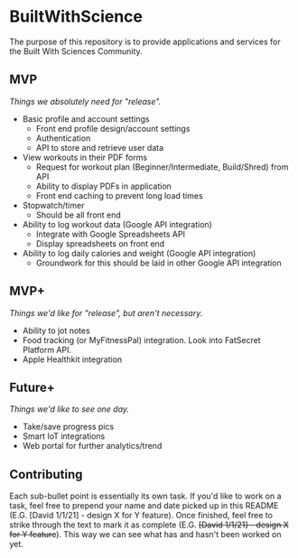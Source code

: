 # BuiltWithScience
The purpose of this repository is to provide applications and services for the Built With Sciences Community.

## MVP
*Things we absolutely need for "release".*
- Basic profile and account settings
  - Front end profile design/account settings
  - Authentication
  - API to store and retrieve user data
- View workouts in their PDF forms
  - Request for workout plan (Beginner/Intermediate, Build/Shred) from API
  - Ability to display PDFs in application
  - Front end caching to prevent long load times
- Stopwatch/timer
  - Should be all front end
- Ability to log workout data (Google API integration)
  - Integrate with Google Spreadsheets API
  - Display spreadsheets on front end
- Ability to log daily calories and weight (Google API integration)
  - Groundwork for this should be laid in other Google API integration

## MVP+
*Things we'd like for "release", but aren't necessary.*
- Ability to jot notes
- Food tracking (or MyFitnessPal) integration. Look into FatSecret Platform API.
- Apple Healthkit integration

## Future+
*Things we'd like to see one day.*
- Take/save progress pics
- Smart IoT integrations
- Web portal for further analytics/trend

## Contributing
Each sub-bullet point is essentially its own task.
If you'd like to work on a task, feel free to prepend your name and date picked up in this README (E.G. [David 1/1/21] - design X for Y feature). Once finished, feel free to strike through the text to mark it as complete (E.G. ~~[David 1/1/21] - design X for Y feature~~). This way we can see what has and hasn't been worked on yet.


